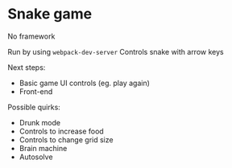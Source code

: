# Snake game

No framework

Run by using `webpack-dev-server`
Controls snake with arrow keys

Next steps:
- Basic game UI controls (eg. play again)
- Front-end

Possible quirks:
- Drunk mode
- Controls to increase food
- Controls to change grid size
- Brain machine
- Autosolve

